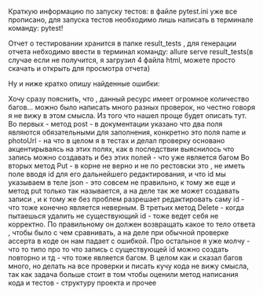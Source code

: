 Краткую информацию по запуску тестов: в файле pytest.ini уже все прописано, для запуска тестов необходимо лишь написать в терминале команду: pytest!

Отчет о тестировании хранится в папке result_tests , для генерации отчета небходимо ввести в терминал команду: allure serve result_tests(в случае если не получится, я загрузил 4 файла html, можете просто скачать и открыть для просмотра отчета)

Ну и ниже кратко опишу найденные ошибки:

Хочу сразу пояснить, что , данный ресурс имеет огромное количество багов... можно было написать много разных проверок, но честно говоря я не вижу в этом смысла.
Из того что нашел проще будет описать тут.
Во первых -  метод post - в документации указано что два поля являются обязательными для заполнения, конкретно это поля name и photoUrl - на что в целом я в тестах и делал проверку основано акцентирываясь на этих полях, как в последствии выяснилось что запись можно создавать и без этих полей - что уже является багом
Во вторых метод Put - в корне не верно и не по рестовски это , не иметь поле вводя id для его дальнейшего редактирования, и что id мы указываем в теле json - это совсем не правильно, к тому же еще и метод put только так называется,  а на деле так же может создавать записи , и к тому же без проблем разрешает редактировать саму id - что тоже конечно является неверным.
В третьих метод Delete - когда пытаешься удалить не существующий id - тоже ведет себя не корректно. По правильному он должен возвращать какое то тело ответа , чтобы было с чем сравнивать, а на деле при обычной проверке ассерта в коде он нам падает с ошибкой.
Про остальное я уже молчу - что то типо про то что запись с существующей id можно создать повторно и тд - что тоже является багом. В целом как и сказал багов много, но делать на все проверки и писать кучу кода не вижу смысла, так как задача больше стоит в том чтобы оценили метод написания кода и тестов - структуру проекта и прочее
